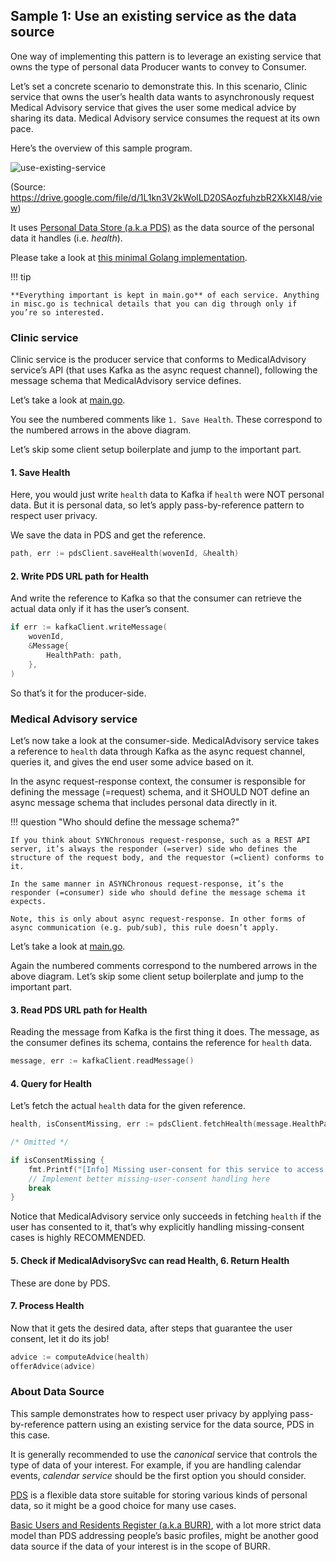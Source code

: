 ## Sample 1: Use an existing service as the data source

One way of implementing this pattern is to leverage an existing service that owns the type of personal data Producer wants to convey to Consumer.

Let’s set a concrete scenario to demonstrate this.
In this scenario, Clinic service that owns the user’s health data wants to asynchronously request Medical Advisory service that gives the user some medical advice by sharing its data. Medical Advisory service consumes the request at its own pace.

Here’s the overview of this sample program.

![use-existing-service](./assets/use-existing-service.png)

(Source: https://drive.google.com/file/d/1L1kn3V2kWolLD20SAozfuhzbR2XkXl48/view)

It uses [Personal Data Store (a.k.a PDS)](https://developer.woven-city.toyota/docs/default/Component/pds-service) as the data source of the personal data it handles (i.e. _health_).

Please take a look at [this minimal Golang implementation](https://github.com/wp-wcm/city/tree/main/ns/kafka-pass-by-ref-demo/sample1-use-existing-service).

!!! tip

    **Everything important is kept in main.go** of each service. Anything in misc.go is technical details that you can dig through only if you’re so interested.

### Clinic service

Clinic service is the producer service that conforms to MedicalAdvisory service’s API (that uses Kafka as the async request channel), following the message schema that MedicalAdvisory service defines.

Let’s take a look at [main.go](https://github.com/wp-wcm/city/blob/main/ns/kafka-pass-by-ref-demo/sample1-use-existing-service/clinic-svc/main.go).

You see the numbered comments like `1. Save Health`. These correspond to the numbered arrows in the above diagram.

Let’s skip some client setup boilerplate and jump to the important part.

#### 1. Save Health

Here, you would just write `health` data to Kafka if `health` were NOT personal data. But it is personal data, so let’s apply pass-by-reference pattern to respect user privacy.

We save the data in PDS and get the reference.

```go
path, err := pdsClient.saveHealth(wovenId, &health)
```

#### 2. Write PDS URL path for Health

And write the reference to Kafka so that the consumer can retrieve the actual data only if it has the user’s consent.

```go
if err := kafkaClient.writeMessage(
	wovenId,
	&Message{
		HealthPath: path,
	},
)
```

So that’s it for the producer-side.

### Medical Advisory service

Let’s now take a look at the consumer-side.
MedicalAdvisory service takes a reference to `health` data through Kafka as the async request channel, queries it, and gives the end user some advice based on it.

In the async request-response context, the consumer is responsible for defining the message (=request) schema, and it SHOULD NOT define an async message schema that includes personal data directly in it.

!!! question "Who should define the message schema?"

    If you think about SYNChronous request-response, such as a REST API server, it’s always the responder (=server) side who defines the structure of the request body, and the requestor (=client) conforms to it.

    In the same manner in ASYNChronous request-response, it’s the responder (=consumer) side who should define the message schema it expects.

    Note, this is only about async request-response. In other forms of async communication (e.g. pub/sub), this rule doesn’t apply.

Let’s take a look at [main.go](https://github.com/wp-wcm/city/blob/main/ns/kafka-pass-by-ref-demo/sample1-use-existing-service/medical-advisory-svc/main.go).

Again the numbered comments correspond to the numbered arrows in the above diagram.
Let’s skip some client setup boilerplate and jump to the important part.

#### 3. Read PDS URL path for Health

Reading the message from Kafka is the first thing it does. The message, as the consumer defines its schema, contains the reference for `health` data.

```go
message, err := kafkaClient.readMessage()
```

#### 4. Query for Health

Let’s fetch the actual `health` data for the given reference.

```go
health, isConsentMissing, err := pdsClient.fetchHealth(message.HealthPath)

/* Omitted */

if isConsentMissing {
	fmt.Printf("[Info] Missing user-consent for this service to access %s\n", message.HealthPath)
	// Implement better missing-user-consent handling here
	break
}
```

Notice that MedicalAdvisory service only succeeds in fetching `health` if the user has consented to it, that’s why explicitly handling missing-consent cases is highly RECOMMENDED.

#### 5. Check if MedicalAdvisorySvc can read Health, 6. Return Health

These are done by PDS.

#### 7. Process Health

Now that it gets the desired data, after steps that guarantee the user consent, let it do its job!

```go
advice := computeAdvice(health)
offerAdvice(advice)
```

### About Data Source

This sample demonstrates how to respect user privacy by applying pass-by-reference pattern using an existing service for the data source, PDS in this case.

It is generally recommended to use the _canonical_ service that controls the type of data of your interest. For example, if you are handling calendar events, _calendar service_ should be the first option you should consider.

[PDS](https://developer.woven-city.toyota/docs/default/Component/pds-service) is a flexible data store suitable for storing various kinds of personal data, so it might be a good choice for many use cases.

[Basic Users and Residents Register (a.k.a BURR)](https://developer.woven-city.toyota/docs/default/Component/brr-service), with a lot more strict data model than PDS addressing people’s basic profiles, might be another good data source if the data of your interest is in the scope of BURR.
